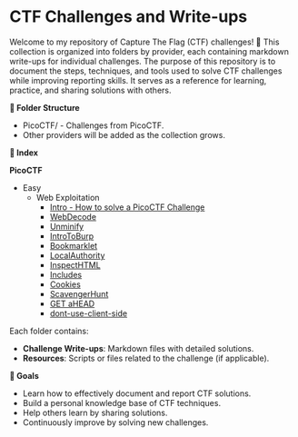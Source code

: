 # CTF Challenges and Write-ups


Welcome to my repository of Capture The Flag (CTF) challenges! 🎯
This collection is organized into folders by provider, each containing markdown write-ups for individual challenges. 
The purpose of this repository is to document the steps, techniques, and tools used to solve CTF challenges while improving reporting skills. 
It serves as a reference for learning, practice, and sharing solutions with others.


**📁 Folder Structure**
- PicoCTF/ - Challenges from PicoCTF.
- Other providers will be added as the collection grows.


**📖 Index**

**PicoCTF**
- Easy
  - Web Exploitation
    - [Intro - How to solve a PicoCTF Challenge](PicoCTF/Intro-How-to-solve-a-PicoCTF-Challenge.md)
    - [WebDecode](PicoCTF/Easy/Web-Exploitation/WebDecode.md)
    - [Unminify](PicoCTF/Easy/Web-Exploitation/Unminify.md)
    - [IntroToBurp](PicoCTF/Easy/Web-Exploitation/IntroToBurp.md)
    - [Bookmarklet](PicoCTF/Easy/Web-Exploitation/Bookmarklet.md)
    - [LocalAuthority](PicoCTF/Easy/Web-Exploitation/LocalAuthority.md)
    - [InspectHTML](PicoCTF/Easy/Web-Exploitation/InspectHTML.md)
    - [Includes](PicoCTF/Easy/Web-Exploitation/Includes.md)
    - [Cookies](PicoCTF/Easy/Web-Exploitation/Cookies.md)
    - [ScavengerHunt](PicoCTF/Easy/Web-Exploitation/ScavengerHunt.md)
    - [GET aHEAD](PicoCTF/Easy/Web-Exploitation/GETaHEAD.md)
    - [dont-use-client-side](PicoCTF/Easy/Web-Exploitation/dont-use-client-side.md)
    


Each folder contains:
- **Challenge Write-ups**: Markdown files with detailed solutions.
- **Resources**: Scripts or files related to the challenge (if applicable).

**🎯 Goals**
- Learn how to effectively document and report CTF solutions.
- Build a personal knowledge base of CTF techniques.
- Help others learn by sharing solutions.
- Continuously improve by solving new challenges.
